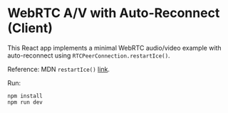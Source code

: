 # WebRTC A/V with Auto-Reconnect (Client)

This React app implements a minimal WebRTC audio/video example with auto-reconnect using `RTCPeerConnection.restartIce()`.

Reference: MDN `restartIce()` [link](https://developer.mozilla.org/en-US/docs/Web/API/RTCPeerConnection/restartIce).

Run:
```
npm install
npm run dev
```
